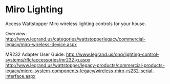 # Miro Lighting
Access Wattstopper Miro wireless lighting controls for your house.

Overview:
http://www.legrand.us/categories/wattstopperlegacy/commercial-legacy/miro-wireless-device.aspx

MR232 Adapter User Guide:
http://www.legrand.us/onq/lighting-control-systems/rflc/accessories/mr232-g.aspx
http://www.legrand.us/wattstopper/legacy-products/commercial-products-legacy/micro-system-components-legacy/wireless-miro-rs232-serial-interface.aspx
